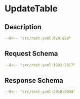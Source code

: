 # UpdateTable

## Description

```yaml
--8<-- "src/rest.yaml:828:829"
```

## Request Schema

```yaml
--8<-- "src/rest.yaml:1991:2017"
```
## Response Schema

```yaml
--8<-- "src/rest.yaml:2018:2034"
```
